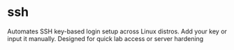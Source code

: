 # ssh
Automates SSH key-based login setup across Linux distros. Add your key or input it manually. Designed for quick lab access or server hardening
